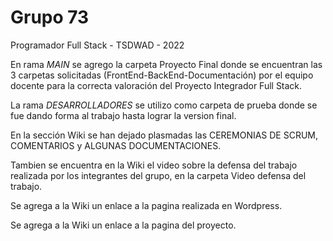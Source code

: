# Grupo 73
Programador Full Stack - TSDWAD - 2022

En rama *MAIN* se agrego la carpeta Proyecto Final donde se encuentran las 3 carpetas solicitadas (FrontEnd-BackEnd-Documentación) por el equipo docente para la correcta valoración del Proyecto Integrador Full Stack.

La rama *DESARROLLADORES* se utilizo como carpeta de prueba donde se fue dando forma al trabajo hasta lograr la version final.

En la sección Wiki se han dejado plasmadas las CEREMONIAS DE SCRUM, COMENTARIOS y ALGUNAS DOCUMENTACIONES.

Tambien se encuentra en la Wiki el video sobre la defensa del trabajo realizada por los integrantes del grupo, en la carpeta Video defensa del trabajo.

Se agrega a la Wiki un enlace a la pagina realizada en Wordpress.

Se agrega a la Wiki un enlace a la pagina del proyecto.



